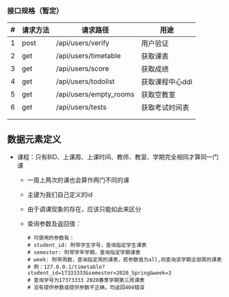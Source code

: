 ### 接口规格（暂定）

| #    | 请求方法 | 请求路径               | 用途            |
| ---- | -------- | ---------------------- | --------------- |
| 1    | post     | /api/users/verify      | 用户验证        |
| 2    | get      | /api/users/timetable   | 获取课表        |
| 3    | get      | /api/users/score       | 获取成绩        |
| 4    | get      | /api/users/todolist    | 获取课程中心ddl |
| 5    | get      | /api/users/empty_rooms | 获取空教室      |
| 6    | get      | /api/users/tests       | 获取考试时间表  |
|      |          |                        |                 |
|      |          |                        |                 |

## 数据元素定义

- 课程：只有BID、上课周、上课时间、教师、教室、学期完全相同才算同一门课
    - 一周上两次的课也会算作两门不同的课

    - 主键为我们自己定义的id

    - 由于调课现象的存在，应该只能如此来区分

    - 查询参数及返回值：

        ```
        # 可使用的参数有：
        # student_id: 附带学生学号，查询指定学生课表
        # semester: 附带学年学期，查询指定学期课表
        # week: 附带周数，查询指定周的课表，若参数值为all,则查询该学期全部周的课表
        # 例：127.0.0.1/timetable?student_id=17333333&semester=2020_Spring&week=3
        # 查询学号为17373333 2020春季学期第三周课表
        # 没有提供参数或提供参数不正确，均返回404错误
        ```
